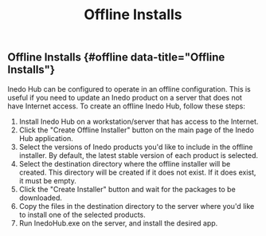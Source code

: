 ﻿---
title: Offline Installs
sequence: 20
keywords: proget, installation
show-headings-in-nav: true
---

## Offline Installs {#offline data-title="Offline Installs"}

Inedo Hub can be configured to operate in an offline configuration. This is useful if you need to update an Inedo product on a server
that does not have Internet access. To create an offline Inedo Hub, follow these steps:

1. Install Inedo Hub on a workstation/server that has access to the Internet.
2. Click the "Create Offline Installer" button on the main page of the Inedo Hub application.
3. Select the versions of Inedo products you'd like to include in the offline installer. By default, the latest stable version of each product is selected.
4. Select the destination directory where the offline installer will be created. This directory will be created if it does not exist. If it does exist, it must be empty.
5. Click the "Create Installer" button and wait for the packages to be downloaded.
6. Copy the files in the destination directory to the server where you'd like to install one of the selected products.
7. Run InedoHub.exe on the server, and install the desired app.

